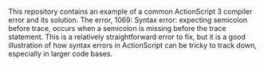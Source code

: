 This repository contains an example of a common ActionScript 3 compiler error and its solution. The error, 1069: Syntax error: expecting semicolon before trace, occurs when a semicolon is missing before the trace statement. This is a relatively straightforward error to fix, but it is a good illustration of how syntax errors in ActionScript can be tricky to track down, especially in larger code bases.